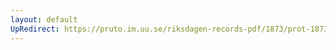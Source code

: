 ```yaml
---
layout: default
UpRedirect: https://pruto.im.uu.se/riksdagen-records-pdf/1873/prot-1873--fk--507/prot-1873--fk--507_018.pdf
---
```

